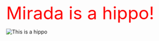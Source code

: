 
<font size="10" color="red">Mirada is a hippo!</font>

<img src = https://www.dailydot.com/wp-content/uploads/f22/b6/52880707f06ed97d.jpg alt = "This is a hippo">
